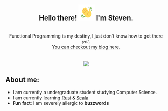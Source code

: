<h2 align=center>Hello there! <img src="assets/wave.gif" width="50px"> I'm Steven.</h2>
<p align="center">
    <a><br> Functional Programming is my destiny, I just don't know how to get there <i>yet</i>.</br></a>
    <a href="https://kotw.al/">You can checkout my blog here.</a>
    <br></br>
    <br> <img align="center" src="https://github-readme-stats.vercel.app/api?username=panda&count_private=true&theme=nord&show_icons=true" /> 
    </br>
</p>


## About me:
- I am currently a undergraduate student studying Computer Science.
- I am currently learning [Rust](https://rust-lang.org) & [Scala](https://scala-lang.org)
- **Fun fact**: I am severely allergic to **buzzwords**